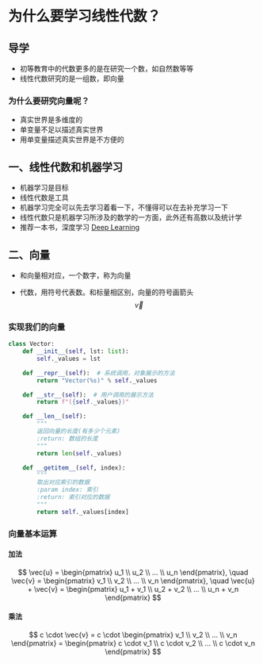 # 为什么要学习线性代数？

## 导学

- 初等教育中的代数更多的是在研究一个数，如自然数等等
- 线性代数研究的是一组数，即向量

### 为什么要研究向量呢？

- 真实世界是多维度的
- 单变量不足以描述真实世界
- 用单变量描述真实世界是不方便的

## 一、线性代数和机器学习

- 机器学习是目标
- 线性代数是工具
- 机器学习完全可以先去学习着看一下，不懂得可以在去补充学习一下
- 线性代数只是机器学习所涉及的数学的一方面，此外还有高数以及统计学
- 推荐一本书，深度学习 [Deep Learning](http://www.deeplearningbook.org/)

## 二、向量

- 和向量相对应，一个数字，称为向量

- 代数，用符号代表数。和标量相区别，向量的符号画箭头
  $$
  \vec{v}
  $$

### 实现我们的向量

```python
class Vector:
    def __init__(self, lst: list):
        self._values = lst

    def __repr__(self):  # 系统调用，对象展示的方法
        return "Vector(%s)" % self._values

    def __str__(self):  # 用户调用的展示方法
        return f"({self._values})"

    def __len__(self):
        """
        返回向量的长度(有多少个元素)
        :return: 数组的长度
        """
        return len(self._values)

    def __getitem__(self, index):
        """
        取出对应索引的数据
        :param index: 索引
        :return: 索引对应的数据
        """
        return self._values[index]
```

### 向量基本运算

#### 加法

$$
\vec{u} = \begin{pmatrix} u_1 \\ u_2 \\ ... \\ u_n \end{pmatrix}, \quad \vec{v} = \begin{pmatrix} v_1 \\ v_2 \\ ... \\ v_n \end{pmatrix}, \quad \vec{u} + \vec{v} = \begin{pmatrix} u_1 + v_1 \\ u_2 + v_2 \\ ... \\ u_n + v_n \end{pmatrix}
$$



#### 乘法

$$
c \cdot \vec{v} = c \cdot \begin{pmatrix} v_1 \\ v_2 \\ ... \\ v_n \end{pmatrix} = \begin{pmatrix} c \cdot v_1 \\ c \cdot v_2 \\ ... \\ c \cdot v_n \end{pmatrix}
$$

